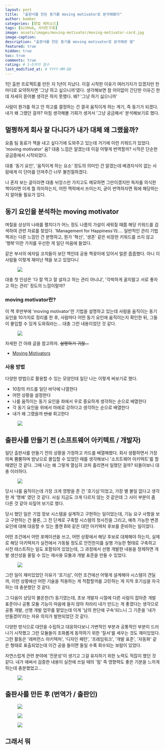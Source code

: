 ```yaml
---
layout: post
title:  "출판사를 만든 동기를 moving motivator로 분석해봤다"
author: bomber
categories: [창업 에피소드]
tags: [GitHub, 사이트구축]
image: assets/images/moving-motivator/moving-motivator-card.jpg
image-caption: 
description: "출판사를 만든 동기를 moving motivator로 분석해본 썰"
featured: true
hidden: true
toc: true
comments: true
rating: # 1~5까지 점수
last_modified_at: # YYYY-MM-DD
---
```


1인 출판 프로젝트를 만든 지 1년이 지났다. 이걸 시작한 이유가 여러가지가 있겠지만 한 마디로 요약하자면 '그냥 하고 싶으니까'였다. 
생각해보면 참 어이없이 간단한 이유긴 한데 자세히 뜯어볼 생각은 하지 못했다. 왜? '그냥 하기 싫으니까' 

사람이 뭔가를 하고 안 하고를 결정하는 건 결국 움직이게 하는 계기, 즉 동기가 되겠다. 내가 왜 그랬던 걸까? 마침 생각해볼 기회가 생겨서 '그냥 궁금해서' 분석해보기로 했다. 

## 멀쩡하게 회사 잘 다니다가 내가 대체 왜 그랬을까?

요즘 팀 동료가 책을 내고 싶다기에 도와주고 있는데 거기에 이런 키워드가 있었다. 'moving motivator' 움? 대충 느낌은 알겠는데 이걸 어떻게 번역할까? 시작은 단순한 궁금증에서 시작되었다.

대충 '동기 요인', '움직이게 하는 요소' 정도의 의미인 건 알겠는데 배경지식이 없는 사람에게 이 단어를 던져주긴 너무 불친절하겠다. 

나 혼자 보는 글이라면 대충 뉘앙스만 가지고도 메모하면 그만이겠지만 독자를 의식한 책이라면 이게 뭘 의미하는지, 어떤 맥락에서 쓰이는지, 굳이 번역하자면 뭐에 해당하는지 알아둘 필요가 있다. 

## 동기 요인을 분석하는 moving motivator

며칠을 상상의 나래를 펼치다가 어느 정도 나름의 가설이 세워질 때쯤 해당 키워드를 검색하여 관련 자료를 찾았다. 'Management for Happiness'라.... 일반적인 관리 기법 책과는 다른 느낌인 건 분명하고, 뭔가 '혁신', '생존' 같은 비장한 키워드를 쓰지 않고 '행복'이란 가치를 우선한 게 일단 마음에 들었다.

같은 부서의 에자일 코치들이 보던 책인데 공용 책꽂이에 있어서 얼른 줍줍했다.
아니 이 사람들 이렇게 재미난 책을 보고 있었다니

<figure>
<img  src="{{ site.baseurl }}/assets/images/moving-motivator/management-for-happiness.jpg" alter="book">
<figcaption>
</figcaption>
</figure>

대충 첫 인상은 '다 잘 먹고 잘 살자고 하는 관리 아니냐', '각박하게 굴지말고 서로 좋자고 하는 관리' 정도의 느낌이랄까?

### moving motivator란?

이 책 후반부에 'moving motivator'란 기법을 설명하고 있는데 사람을 움직이는 동기 요인을 10가지로 정리를 한 후, 사람마다 어떤 동기 요인에 움직이는지 확인한 뒤, 그들이 몰입할 수 있게 도와줘라는... 대충 그런 내용이었던 것 같다.

<figure>
<img  src="{{ site.baseurl }}/assets/images/moving-motivator/motivator.jpg" alter="description">
<figcaption>
</figcaption>
</figure>

자세한 건 아래 글을 참고하자. <del>설명하기 귀찮...</del>

<ul>
<li>
<a href="https://management30.com/practice/moving-motivators/" target="_blank">Moving Motivators</a>
</li>
</ul>

### 사용 방법

다양한 방법으로 활용할 수 있는 모양인데 일단 나는 이렇게 써보기로 했다.

* 10장의 카드를 일단 바닥에 나열한다
* 어떤 상황을 설정한다
* 나를 움직이는 동기 요인을 좌에서 우로 중요하게 생각하는 순으로 배열한다
* 각 동기 요인을 위에서 아래로 강하다고 생각하는 순으로 배열한다
* 내가 왜 그랬을까 <del>반성</del> 회고한다

<figure>
<img  src="{{ site.baseurl }}/assets/images/moving-motivator/moving-motivator-card2.jpg" alter="card">
<figcaption>
</figcaption>
</figure>


## 출판사를 만들기 전 (소프트웨어 아키텍트 / 개발자)

일단 출판사를 만들기 전의 상황을 가정하고 카드를 배열해봤다.
회사 생활하면서 가장 의욕 뿜뿜하며 밤낮으로 몰입할 수 있었던 때를 생각해보니 '소프트웨어 아키텍트'를 할 때였던 것 같다. 
그때 나는 왜 그렇게 열심히 코피 흘리면서 일했던 걸까? 되돌아보니 대충 이러하다.

<figure>
<img  src="{{ site.baseurl }}/assets/images/moving-motivator/moving-motivator-architect.jpg" alter="card">
<figcaption>
</figcaption>
</figure>

당시 나를 움직이는데 가장 크게 영향을 준 건 '호기심'이었고, 가장 별 볼일 없다고 생각한 게 '명예' 였던 것 같다. 사실 지금도 크게 다르지 않는 것 같은데 그 사이 부분이 좀 다른 것 같아 되짚어 보기로 했다. 

당시 했던 일은 기업 정보 시스템을 설계하고 구현하는 일이었는데, 기능 요구 사항을 보고 구현하는 건 물론, 그 전 단계로 구축할 시스템의 청사진을 그리고, 예측 가능한 변경 요인에 대해 대응할 수 있는 플랜 B와 같은 대안 아키텍처 후보를 준비하는 일이었다. 

어떤 조건에서 어떤 포메이션을 쓰고, 어떤 상황에서 해당 후보로 대체해야 하는지, 실제로 해당 아키텍처가 실전에서 가동될 정도로 안전한지를 실행 가능한 형태로 구축하고 사전 테스트하는 일도 포함되어 있었는데, 그 과정에서 선행 개발한 내용을 정제하면 개발 생산성을 올릴 수 있는 재사용 모됼과 개발 표준을 만들 수 있었다. 

<figure>
<img  src="{{ site.baseurl }}/assets/images/moving-motivator/moving-motivator-architect-1.jpg" alter="card">
<figcaption>
</figcaption>
</figure>

그런 일이 재미있었던 이유가 '호기심', 이런 조건에선 어떻게 설계해야 시스템이 견딜까, 이런 상황에선 어떤 기술을 적용하는 게 적합할까를 고민하는 게 지적 호기심을 자극하는 데 충분했던 것 같다. 

그 다음이 상당히 불온한(?) 동기였는데, 초보 개발자 시절에 다른 사람이 잡아준 개발 표준이나 공통 모듈 기능이 마음에 들지 않아 차라리 내가 만드는 게 좋겠다는 생각으로 공통 개발, 선행 개발 업무를 맡았는데 이게 '남의 판단에 구속'되느니 그 기준을 '내가 만들겠어'라는 자유 의지가 발현되었던 것 같다. 

다양한 방식으로 대안을 수립하고 대응하다보니 가변적인 부분과 공통적인 부분이 드러나기 시작했고 그런 모듈들이 조화롭게 동작하기 위한 '질서'를 세우는 것도 재미있었다. 그런 활동은 '레퍼런스 아키텍처', '디자인 패턴', '프레임워크', '개발 표준', '자동화' 같은 형태로 표출되었는데 이건 공을 들이면 들일 수록 회수되는 보람이 있었다. 

자연스럽게 관련 분야에 '전문성'이 생기고 그걸 유지하기 위한 노력도 적잖이 했던 것 같다. 내가 애써서 검증한 내용이 실전에 쓰일 때의 '힘' 즉 영향력도 좋은 기분을 느끼게 하는데 충분했었고...

<figure>
<img  src="{{ site.baseurl }}/assets/images/moving-motivator/moving-motivator-architect-2.jpg" alter="card">
<figcaption>
</figcaption>
</figure>



## 출판사를 만든 후 (번역가 / 출판인)

<figure>
<img  src="{{ site.baseurl }}/assets/images/moving-motivator/moving-motivator-publisher.jpg" alter="card">
<figcaption>
</figcaption>
</figure>

<figure>
<img  src="{{ site.baseurl }}/assets/images/moving-motivator/moving-motivator-publisher-1.jpg" alter="card">
<figcaption>
</figcaption>
</figure>

<figure>
<img  src="{{ site.baseurl }}/assets/images/moving-motivator/moving-motivator-publisher-2.jpg" alter="card">
<figcaption>
</figcaption>
</figure>

## 그래서 뭐

